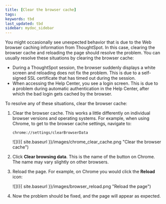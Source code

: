 ```yaml
---
title: [Clear the browser cache]
tags:
keywords: tbd
last_updated: tbd
sidebar: mydoc_sidebar
---
```

You might occasionally see unexpected behavior that is due to the Web browser caching information from ThoughtSpot. In this case, clearing the browser cache and reloading the page should resolve the problem. You can usually resolve these situations by clearing the browser cache:

-   During a ThoughtSpot session, the browser suddenly displays a white screen and reloading does not fix the problem. This is due to a self-signed SSL certificate that has timed out during the session.
-   When accessing the Help Center, you see a login screen. This is due to a problem during automatic authentication in the Help Center, after which the bad login gets cached by the browser.

To resolve any of these situations, clear the browser cache:

1. Clear the browser cache. This works a little differently on individual browser versions and operating systems. For example, when using Chrome, to get to the browser cache settings, navigate to:

    ```
    chrome://settings/clearBrowserData
    ```

     ![]({{ site.baseurl }}/images/chrome_clear_cache.png "Clear the browser cache")

2. Click **Clear browsing data**. This is the name of the button on Chrome. The name may vary slightly on other browsers.
3. Reload the page. For example, on Chrome you would click the **Reload** icon:

     ![]({{ site.baseurl }}/images/browser_reload.png "Reload the page")

4. Now the problem should be fixed, and the page will appear as expected.
